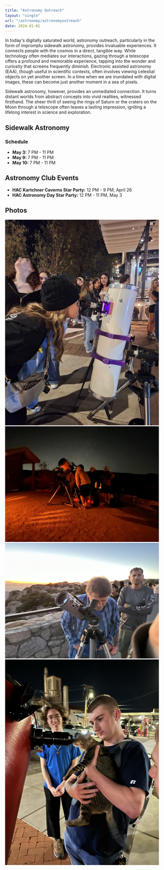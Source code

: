 ```yaml
---
title: "Astronomy Outreach"
layout: "single"
url: "/astronomy/astronomyoutreach"
date: 2024-01-01
---
```


In today's digitally saturated world, astronomy outreach, particularly in the form of impromptu sidewalk astronomy, provides invaluable experiences. It connects people with the cosmos in a direct, tangible way. While technology often mediates our interactions, gazing through a telescope offers a profound and memorable experience, tapping into the wonder and curiosity that screens frequently diminish. Electronic assisted astronomy (EAA), though useful in scientific contexts, often involves viewing celestial objects on yet another screen. In a time when we are inundated with digital images, these can become just another moment in a sea of pixels.

Sidewalk astronomy, however, provides an unmediated connection. It turns distant worlds from abstract concepts into vivid realities, witnessed firsthand. The sheer thrill of seeing the rings of Saturn or the craters on the Moon through a telescope often leaves a lasting impression, igniting a lifelong interest in science and exploration. 

## Sidewalk Astronomy

### Schedule

- **May 3:** 7 PM - 11 PM
- **May 9:** 7 PM - 11 PM
- **May 10:** 7 PM - 11 PM

## Astronomy Club Events

- **HAC Kartchner Caverns Star Party:** 12 PM - 9 PM, April 26
- **HAC Astronomy Day Star Party:** 12 PM - 11 PM, May 3

## Photos

![6swastro](images/6swastro.JPEG)
![c11oracle](images/c11oracle.JPEG)
![mak70](images/mak70.JPEG)
![qcat](images/qcat.JPEG)